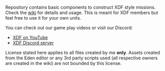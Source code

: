 Repository contains basic components to construct XDF style missions. Check the [wiki](https://github.com/Pixelated-Grunt/XDF-Mission-Template/wiki) for details and usage. This is meant for XDF members but feel free to use it for your own units.

You can check out our game play videos or visit our Discord:
* [XDF on YouTube](https://www.youtube.com/@Xtremedefenceforce)
* [XDF Discord server](https://discord.gg/phKkcJm)

License stated here applies to all files created by me **only**. Assets created from the Eden editor or any 3rd party scripts used (all respective owners are created in the wiki) are not bounded by this license.
